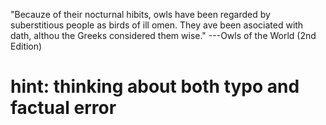 "Becauze of their nocturnal hibits, owls have been regarded by suberstitious people as birds of ill omen. They ave been asociated with dath, althou the Greeks considered them wise." ---Owls of the World (2nd Edition)
# hint: thinking about both typo and factual error
